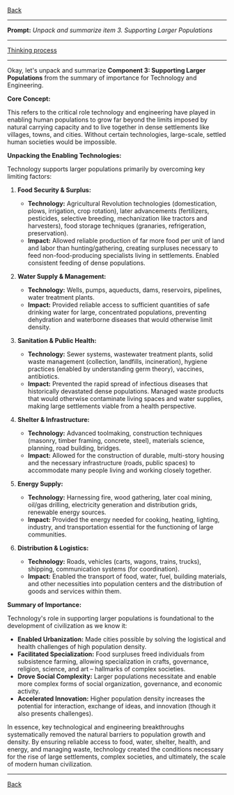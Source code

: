 [Back](../README.md)

---

**Prompt:** *Unpack and summarize item 3. Supporting Larger Populations*

---

[Thinking process](thoughts.md)

---

Okay, let's unpack and summarize **Component 3: Supporting Larger Populations** from the summary of importance for Technology and Engineering.

**Core Concept:**

This refers to the critical role technology and engineering have played in enabling human populations to grow far beyond the limits imposed by natural carrying capacity and to live together in dense settlements like villages, towns, and cities. Without certain technologies, large-scale, settled human societies would be impossible.

**Unpacking the Enabling Technologies:**

Technology supports larger populations primarily by overcoming key limiting factors:

1.  **Food Security & Surplus:**
    *   **Technology:** Agricultural Revolution technologies (domestication, plows, irrigation, crop rotation), later advancements (fertilizers, pesticides, selective breeding, mechanization like tractors and harvesters), food storage techniques (granaries, refrigeration, preservation).
    *   **Impact:** Allowed reliable production of far more food per unit of land and labor than hunting/gathering, creating surpluses necessary to feed non-food-producing specialists living in settlements. Enabled consistent feeding of dense populations.

2.  **Water Supply & Management:**
    *   **Technology:** Wells, pumps, aqueducts, dams, reservoirs, pipelines, water treatment plants.
    *   **Impact:** Provided reliable access to sufficient quantities of safe drinking water for large, concentrated populations, preventing dehydration and waterborne diseases that would otherwise limit density.

3.  **Sanitation & Public Health:**
    *   **Technology:** Sewer systems, wastewater treatment plants, solid waste management (collection, landfills, incineration), hygiene practices (enabled by understanding germ theory), vaccines, antibiotics.
    *   **Impact:** Prevented the rapid spread of infectious diseases that historically devastated dense populations. Managed waste products that would otherwise contaminate living spaces and water supplies, making large settlements viable from a health perspective.

4.  **Shelter & Infrastructure:**
    *   **Technology:** Advanced toolmaking, construction techniques (masonry, timber framing, concrete, steel), materials science, planning, road building, bridges.
    *   **Impact:** Allowed for the construction of durable, multi-story housing and the necessary infrastructure (roads, public spaces) to accommodate many people living and working closely together.

5.  **Energy Supply:**
    *   **Technology:** Harnessing fire, wood gathering, later coal mining, oil/gas drilling, electricity generation and distribution grids, renewable energy sources.
    *   **Impact:** Provided the energy needed for cooking, heating, lighting, industry, and transportation essential for the functioning of large communities.

6.  **Distribution & Logistics:**
    *   **Technology:** Roads, vehicles (carts, wagons, trains, trucks), shipping, communication systems (for coordination).
    *   **Impact:** Enabled the transport of food, water, fuel, building materials, and other necessities into population centers and the distribution of goods and services within them.

**Summary of Importance:**

Technology's role in supporting larger populations is foundational to the development of civilization as we know it:

*   **Enabled Urbanization:** Made cities possible by solving the logistical and health challenges of high population density.
*   **Facilitated Specialization:** Food surpluses freed individuals from subsistence farming, allowing specialization in crafts, governance, religion, science, and art – hallmarks of complex societies.
*   **Drove Social Complexity:** Larger populations necessitate and enable more complex forms of social organization, governance, and economic activity.
*   **Accelerated Innovation:** Higher population density increases the potential for interaction, exchange of ideas, and innovation (though it also presents challenges).

In essence, key technological and engineering breakthroughs systematically removed the natural barriers to population growth and density. By ensuring reliable access to food, water, shelter, health, and energy, and managing waste, technology created the conditions necessary for the rise of large settlements, complex societies, and ultimately, the scale of modern human civilization.

---

[Back](../README.md)
